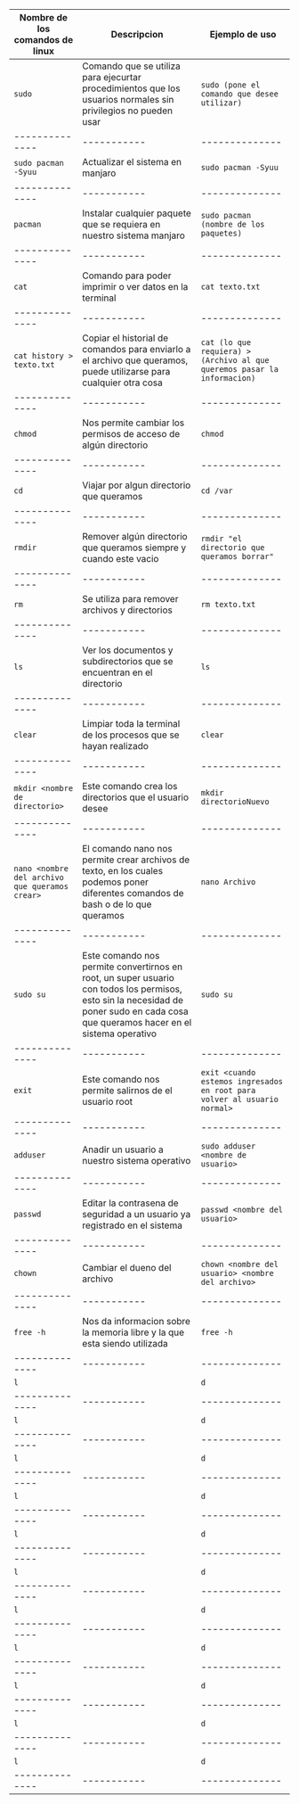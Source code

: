 | Nombre de los comandos de linux| Descripcion | Ejemplo de uso |
| -------------- | ----------- | -------------- |
| `sudo`| Comando que se utiliza para ejecurtar procedimientos que los usuarios normales sin privilegios no pueden usar | `sudo (pone el comando que desee utilizar)` |
| -------------- | ----------- | -------------- |
| `sudo pacman        -Syuu` | Actualizar el sistema en manjaro | `sudo pacman -Syuu` |
| -------------- | ----------- | -------------- |
| `pacman`| Instalar cualquier paquete que se requiera en nuestro sistema manjaro  | `sudo pacman (nombre de los paquetes)` |
| -------------- | ----------- | -------------- |
| `cat`|Comando para poder imprimir o ver datos en la terminal | `cat texto.txt` |
| -------------- | ----------- | -------------- |
| `cat history > texto.txt`| Copiar el historial de comandos para enviarlo a el archivo que queramos, puede utilizarse para cualquier otra cosa  | `cat (lo que requiera) > (Archivo al que queremos pasar la informacion)` |
| -------------- | ----------- | -------------- |
| `chmod`| Nos permite cambiar los permisos de acceso de algún directorio | `chmod` |
| -------------- | ----------- | -------------- |
| `cd `| Viajar por algun directorio que queramos | `cd /var` |
| -------------- | ----------- | -------------- |
| `rmdir`| Remover  algún directorio que queramos siempre y cuando este vacio | `rmdir "el directorio que queramos borrar"` |
| -------------- | ----------- | -------------- |
| `rm`| Se utiliza para remover archivos y directorios | `rm texto.txt` |
| -------------- | ----------- | -------------- |
| `ls`| Ver los documentos y subdirectorios que se encuentran en el directorio | `ls` |
| -------------- | ----------- | -------------- |
| `clear`| Limpiar toda la terminal de los procesos que se hayan realizado | `clear` |
| -------------- | ----------- | -------------- |
| `mkdir <nombre de directorio>` | Este comando crea los directorios que el usuario desee | `mkdir directorioNuevo` |
| -------------- | ----------- | -------------- |
| `nano <nombre del archivo que queramos crear>`  | El comando nano nos permite crear archivos de texto, en los cuales podemos poner diferentes comandos de bash o de lo que queramos | `nano Archivo` |
| -------------- | ----------- | -------------- |
| `sudo su`| Este comando nos permite convertirnos en root, un super usuario con todos los permisos, esto sin la necesidad de poner sudo en cada cosa que queramos hacer en el sistema operativo | `sudo su` |
| -------------- | ----------- | -------------- |
| `exit`| Este comando nos permite salirnos de el usuario root | `exit <cuando estemos ingresados en root para volver al usuario normal> `|
| -------------- | ----------- | -------------- |
| `adduser`| Anadir un usuario a nuestro sistema operativo | `sudo adduser <nombre de usuario>` |
| -------------- | ----------- | -------------- |
| `passwd`| Editar la contrasena de seguridad a un usuario ya registrado en el sistema | `passwd <nombre del usuario>` |
| -------------- | ----------- | -------------- |
| `chown `| Cambiar el dueno del archivo | `chown <nombre del usuario> <nombre del archivo>` |
| -------------- | ----------- | -------------- |
| `free -h`| Nos da informacion sobre la memoria libre y la que esta siendo utilizada | `free -h` |
| -------------- | ----------- | -------------- |
| `l`|  | `d` |
| -------------- | ----------- | -------------- |
| `l`|  | `d` |
| -------------- | ----------- | -------------- |
| `l`|  | `d` |
| -------------- | ----------- | -------------- |
| `l`|  | `d` |
| -------------- | ----------- | -------------- |
| `l`|  | `d` |
| -------------- | ----------- | -------------- |
| `l`|  | `d` |
| -------------- | ----------- | -------------- |
| `l`|  | `d` |
| -------------- | ----------- | -------------- |
| `l`|  | `d` |
| -------------- | ----------- | -------------- |
| `l`|  | `d` |
| -------------- | ----------- | -------------- |
| `l`|  | `d` |
| -------------- | ----------- | -------------- |
| `l`|  | `d` |
| -------------- | ----------- | -------------- |
